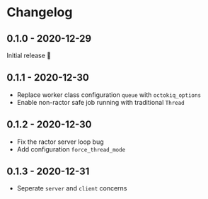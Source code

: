 # Changelog

## 0.1.0 - 2020-12-29

Initial release 🚀

## 0.1.1 - 2020-12-30

- Replace worker class configuration `queue` with `octokiq_options`
- Enable non-ractor safe job running with traditional `Thread`

## 0.1.2 - 2020-12-30

- Fix the ractor server loop bug
- Add configuration `force_thread_mode`

## 0.1.3 - 2020-12-31

- Seperate `server` and `client` concerns